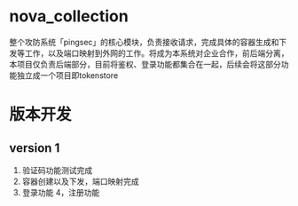 # nova_collection
整个攻防系统「pingsec」的核心模块，负责接收请求，完成具体的容器生成和下发等工作，以及端口映射到外网的工作。将成为本系统对企业合作，前后端分离，本项目仅负责后端部分，目前将鉴权、登录功能都集合在一起，后续会将这部分功能独立成一个项目即tokenstore


# 版本开发

## version 1
1. 验证码功能测试完成
2. 容器创建以及下发，端口映射完成
3. 登录功能
4，注册功能
